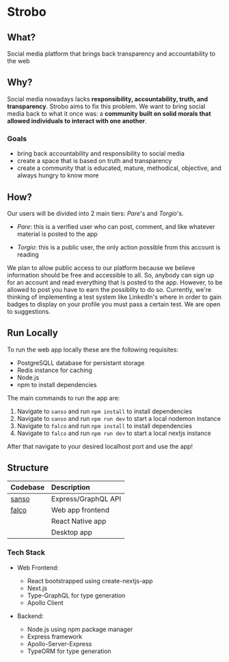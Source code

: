 # Strobo

## What?

Social media platform that brings back transparency and accountability to the web

## Why?

Social media nowadays lacks **responsibility, accountability, truth, and transparency**. Strobo aims to fix this problem. We want to bring social media back to what it once was: a **community built on solid morals that allowed individuals to interact with one another**.

### Goals

- bring back accountability and responsibility to social media
- create a space that is based on truth and transparency
- create a community that is educated, mature, methodical, objective, and always hungry to know more

## How?

Our users will be divided into 2 main tiers: *Pare*'s and *Torgio*'s.

- *Pare*: this is a verified user who can post, comment, and like whatever material is posted to the app

- *Torgio*: this is a public user, the only action possible from this account is reading

We plan to allow public access to our platform because we believe information should be free and accessible to all. So, anybody can sign up for an account and read everything that is posted to the app. However, to be allowed to post you have to earn the possiblity to do so. Currently, we're thinking of implementing a test system like LinkedIn's where in order to gain badges to display on your profile you must pass a certain test. We are open to suggestions.

## Run Locally

To run the web app locally these are the following requisites:

  - PostgreSQLL database for persistant storage
  - Redis instance for caching
  - Node.js
  - npm to install dependencies

The main commands to run the app are:

  1. Navigate to ```sanso``` and run ```npm install``` to install dependencies
  2. Navigate to ```sanso``` and run ```npm run dev``` to start a local nodemon instance
  3. Navigate to ```falco``` and run ```npm install``` to install dependencies
  4. Navigate to ```falco``` and run ```npm run dev``` to start a local nextjs instance

After that navigate to your desired localhost port and use the app!

## Structure

| Codebase          |     Description     |
| :------------     | :------------------ |
| [sanso](sanso)    | Express/GraphQL API |
| [falco](falco)    | Web app frontend    |
|                   | React Native app    |
|                   | Desktop app         |

### Tech Stack

- Web Frontend:
  - React bootstrapped using create-nextjs-app
  - Next.js
  - Type-GraphQL for type generation
  - Apollo Client 

- Backend:
  - Node.js using npm package manager
  - Express framework
  - Apollo-Server-Express
  - TypeORM for type generation